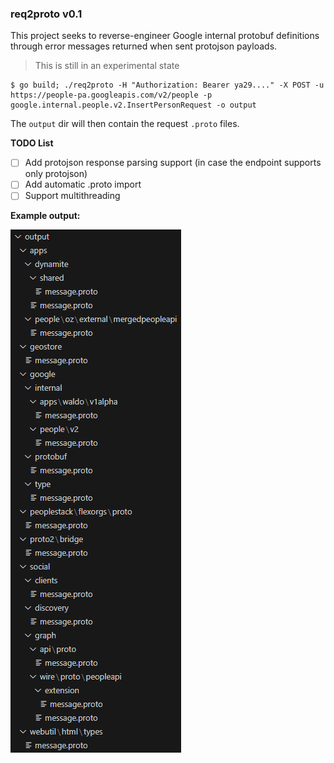 
### req2proto v0.1

This project seeks to reverse-engineer Google internal protobuf definitions through error messages returned when sent protojson payloads.

> This is still in an experimental state

```
$ go build; ./req2proto -H "Authorization: Bearer ya29...." -X POST -u https://people-pa.googleapis.com/v2/people -p google.internal.people.v2.InsertPersonRequest -o output
```

The `output` dir will then contain the request `.proto` files.


**TODO List**
- [ ] Add protojson response parsing support (in case the endpoint supports only protojson)
- [ ] Add automatic .proto import
- [ ] Support multithreading

**Example output:**

![req2proto output](../static/images/req2proto_output.png "Example req2proto output")